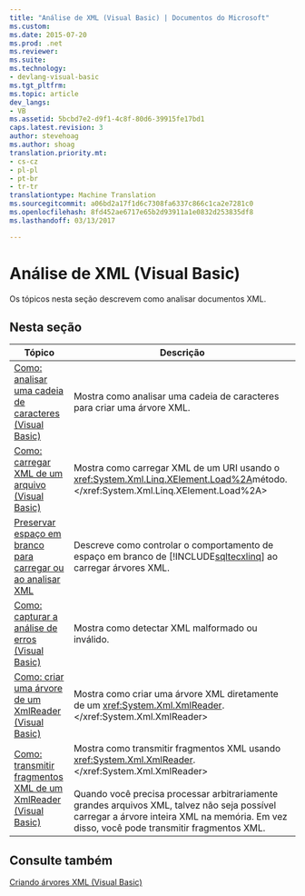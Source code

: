 ```yaml
---
title: "Análise de XML (Visual Basic) | Documentos do Microsoft"
ms.custom: 
ms.date: 2015-07-20
ms.prod: .net
ms.reviewer: 
ms.suite: 
ms.technology:
- devlang-visual-basic
ms.tgt_pltfrm: 
ms.topic: article
dev_langs:
- VB
ms.assetid: 5bcbd7e2-d9f1-4c8f-80d6-39915fe17bd1
caps.latest.revision: 3
author: stevehoag
ms.author: shoag
translation.priority.mt:
- cs-cz
- pl-pl
- pt-br
- tr-tr
translationtype: Machine Translation
ms.sourcegitcommit: a06bd2a17f1d6c7308fa6337c866c1ca2e7281c0
ms.openlocfilehash: 8fd452ae6717e65b2d93911a1e0832d253835df8
ms.lasthandoff: 03/13/2017

---
```

# <a name="parsing-xml-visual-basic"></a>Análise de XML (Visual Basic)
Os tópicos nesta seção descrevem como analisar documentos XML.  
  
## <a name="in-this-section"></a>Nesta seção  
  
|Tópico|Descrição|  
|-----------|-----------------|  
|[Como: analisar uma cadeia de caracteres (Visual Basic)](../../../../visual-basic/programming-guide/concepts/linq/how-to-parse-a-string.md)|Mostra como analisar uma cadeia de caracteres para criar uma árvore XML.|  
|[Como: carregar XML de um arquivo (Visual Basic)](../../../../visual-basic/programming-guide/concepts/linq/how-to-load-xml-from-a-file.md)|Mostra como carregar XML de um URI usando o <xref:System.Xml.Linq.XElement.Load%2A>método.</xref:System.Xml.Linq.XElement.Load%2A>|  
|[Preservar espaço em branco para carregar ou ao analisar XML](../../../../visual-basic/programming-guide/concepts/linq/preserving-white-space-while-loading-or-parsing-xml.md)|Descreve como controlar o comportamento de espaço em branco de [!INCLUDE[sqltecxlinq](../../../../csharp/programming-guide/concepts/linq/includes/sqltecxlinq_md.md)] ao carregar árvores XML.|  
|[Como: capturar a análise de erros (Visual Basic)](../../../../visual-basic/programming-guide/concepts/linq/how-to-catch-parsing-errors.md)|Mostra como detectar XML malformado ou inválido.|  
|[Como: criar uma árvore de um XmlReader (Visual Basic)](../../../../visual-basic/programming-guide/concepts/linq/how-to-create-a-tree-from-an-xmlreader.md)|Mostra como criar uma árvore XML diretamente de um <xref:System.Xml.XmlReader>.</xref:System.Xml.XmlReader>|  
|[Como: transmitir fragmentos XML de um XmlReader (Visual Basic)](../../../../visual-basic/programming-guide/concepts/linq/how-to-stream-xml-fragments-from-an-xmlreader.md)|Mostra como transmitir fragmentos XML usando <xref:System.Xml.XmlReader>.</xref:System.Xml.XmlReader><br /><br /> Quando você precisa processar arbitrariamente grandes arquivos XML, talvez não seja possível carregar a árvore inteira XML na memória. Em vez disso, você pode transmitir fragmentos XML.|  
  
## <a name="see-also"></a>Consulte também  
 [Criando árvores XML (Visual Basic)](../../../../visual-basic/programming-guide/concepts/linq/creating-xml-trees.md)
